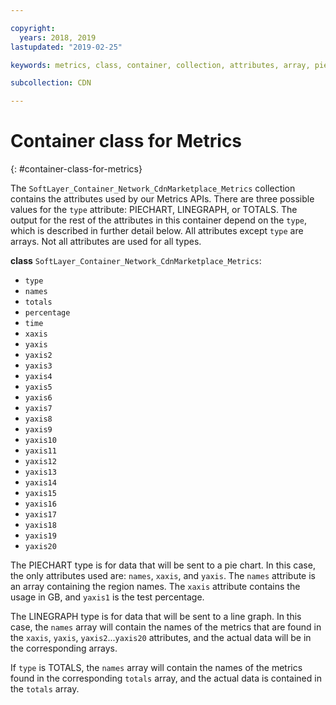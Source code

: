 ```yaml
---

copyright:
  years: 2018, 2019
lastupdated: "2019-02-25"

keywords: metrics, class, container, collection, attributes, array, pie chart, API

subcollection: CDN

---
```


# Container class for Metrics
{: #container-class-for-metrics}

The `SoftLayer_Container_Network_CdnMarketplace_Metrics` collection contains the attributes used by our Metrics APIs. There are three possible values for the `type` attribute: PIECHART, LINEGRAPH, or TOTALS. The output for the rest of the attributes in this container depend on the `type`, which is described in further detail below. All attributes except `type` are arrays. Not all attributes are used for all types.

**class** `SoftLayer_Container_Network_CdnMarketplace_Metrics`:
* `type`
* `names`
* `totals`
* `percentage`
* `time`
* `xaxis`
* `yaxis`
* `yaxis2`
* `yaxis3`
* `yaxis4`
* `yaxis5`
* `yaxis6`
* `yaxis7`
* `yaxis8`
* `yaxis9`
* `yaxis10`
* `yaxis11`
* `yaxis12`
* `yaxis13`
* `yaxis14`
* `yaxis15`
* `yaxis16`
* `yaxis17`
* `yaxis18`
* `yaxis19`
* `yaxis20`

The PIECHART type is for data that will be sent to a pie chart. In this case, the only attributes used are: `names`, `xaxis`, and `yaxis`. The `names` attribute is an array containing the region names. The `xaxis` attribute contains the usage in GB, and `yaxis1` is the test percentage.


The LINEGRAPH type is for data that will be sent to a line graph. In this case, the `names` array will contain the names of the metrics that are found in the `xaxis`, `yaxis`, `yaxis2`...`yaxis20` attributes, and the actual data will be in the corresponding arrays.


If `type` is TOTALS, the `names` array will contain the names of the metrics found in the corresponding `totals` array, and the actual data is contained in the `totals` array.

